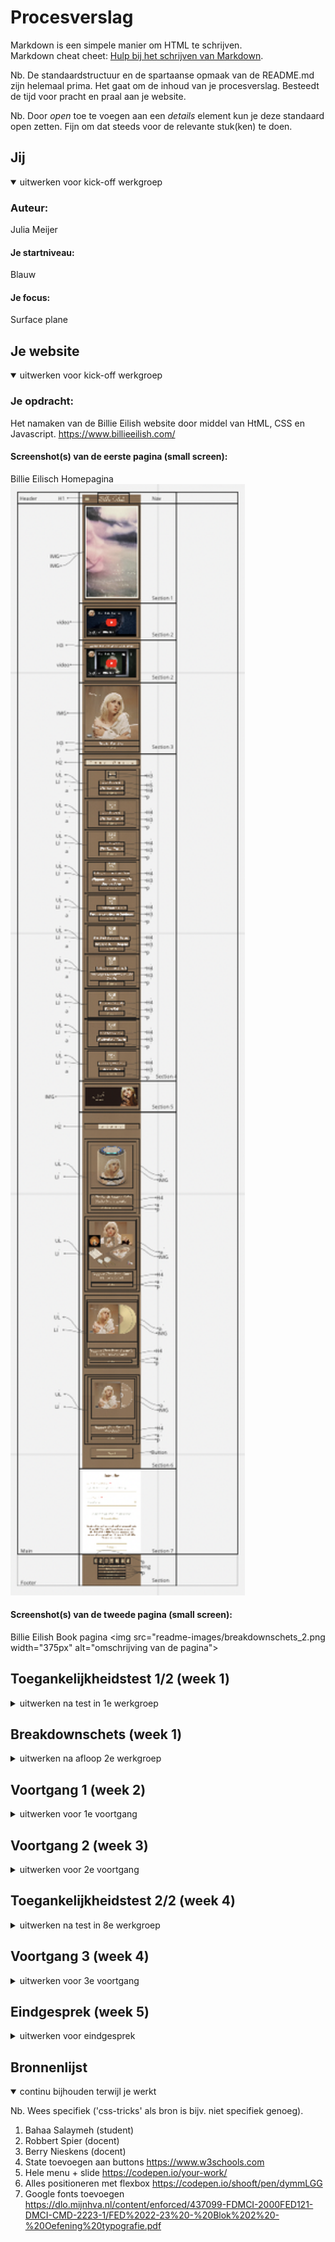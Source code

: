 # Procesverslag
Markdown is een simpele manier om HTML te schrijven.  
Markdown cheat cheet: [Hulp bij het schrijven van Markdown](https://github.com/adam-p/markdown-here/wiki/Markdown-Cheatsheet).

Nb. De standaardstructuur en de spartaanse opmaak van de README.md zijn helemaal prima. Het gaat om de inhoud van je procesverslag. Besteedt de tijd voor pracht en praal aan je website.

Nb. Door *open* toe te voegen aan een *details* element kun je deze standaard open zetten. Fijn om dat steeds voor de relevante stuk(ken) te doen.





## Jij

<details open>
  <summary>uitwerken voor kick-off werkgroep</summary>

  ### Auteur:
  Julia Meijer

  #### Je startniveau:
  Blauw

  #### Je focus:
  Surface plane
 
</details>





## Je website

<details open>
  <summary>uitwerken voor kick-off werkgroep</summary>

  ### Je opdracht:
  Het namaken van de Billie Eilish website door middel van HtML, CSS en Javascript. 
  https://www.billieeilish.com/ 

  #### Screenshot(s) van de eerste pagina (small screen): 
  Billie Eilisch Homepagina
  <img src="readme-images/breakdownschets_1.png" width="375px" alt="omschrijving van de pagina">

  #### Screenshot(s) van de tweede pagina (small screen):
  Billie Eilish Book pagina
  <img src="readme-images/breakdownschets_2.png width="375px" alt="omschrijving van de pagina">

</details>



## Toegankelijkheidstest 1/2 (week 1)

<details>
  <summary>uitwerken na test in 1e werkgroep</summary>

  ### Bevindingen
  Lijst met bevindingen die naar voren kwam:

  #### Screenreader
  Wanneer ik probeer te navigeren door de Billie Eilish website met de screenreader, begint de screenreader met lezen van het allereerste 
  element in de linker bovenhoek. Als ik op tab klik om naar het volgende element te gaan, dan werkt dit niet heel goed en gaat de 
  screenreader verder met voorlezen op volgorde. 
  
  De Billie Eilish website is dus niet heel toegankelijk, aangezien voor veel mensen de eerste linkse elementen van de pagina 
  helemaal niet relevant zijn maar ze wel moeten wachten totdat de screenreader bij het gewenste element is. 

  #### Muis en Toetsenbord 
  De muis verandert van vorm wanneer je over bijvoorbeeld een afbeelding of knop gaat. Dit geeft aan dat het een klikbaar object is. Als je met de muis over het menu gaat, dan verandert deze van kleur en laat dus zien dat de muis is geland op dat menu item, dit is heel goed voor de toegankelijkheid

  Als je probeert te tabben zonder de screenreader aan, dan gaat hij elk individueel element af (echt elke zin etc). Dus het lijkt 
  alsof de tab op een gegeven moment niks meer doet, maar dan is hij bezig met langs de zinnen te gaan. Het is dus mogelijk om zonder 
  de scrollen door de pagina te komen. Dus is goed voor de toegankelijkheid, aangezien sommige mensen misschien niet in staat zijn
  om de scrollbeweging te maken.  
  Met de spatie gaat het beweging door de pagina een stuk gemakkelijker, nu spring je door de pagina heen zonder op de elementen op de
  website te letten. 

  
  #### Motoriek (shocks, elastiekjes)
  We hebben in de eerste week niet een toegankelijkheidstest gedaan met de motoriek. 

  #### Visueel (brillen, contrast, kleurenblind, dark/light). 
  We hebben in de eerste week niet met de brillen, contrast of kleurenbindheid getest. Wel heb ik uitgetest of er een dark/light mode
  op deze site is toegepast, maar dit is niet het geval. 
  Hier zou ik eventueel mij op kunnen focussen, omdat dit veel toevoegd aan de toegankelijkheid van de site.


</details>



## Breakdownschets (week 1)

<details>
  <summary>uitwerken na afloop 2e werkgroep</summary>

  ### de hele pagina: 
  <img src="readme-images/breakdownschets_1.png" width="375px" alt="breakdown van de hele pagina">

  ### dynamisch deel (bijv menu): 
  <img src="readme-images/breakdownschet_dynamish_png" width="375px" alt="breakdown van een dynamisch deel">

</details>






## Voortgang 1 (week 2)

<details>
  <summary>uitwerken voor 1e voortgang</summary>

  ### Stand van zaken
  hier dit ging goed & dit was lastig (neem ook screenshots op van delen van je website en code)


  ### Agenda voor meeting
  samen met je groepje opstellen

  | Sashsa         | Sterre             | Julia Meijer    
  | ---            | ---                | ---         
  | dit bespreken  | en dit             | Waarom lukt het niet om mijn menu animatie te maken?   
  | en dat ook nog | dit als er tijd is | Hoe moet ik een lyrics video van Billie Eilish toevoegen? 
  | ...            | ...                |          


  ### Verslag van meeting
  hier na afloop snel de uitkomsten van de meeting vastleggen

  - Kelly Mae heeft een website doorgestuurd waardoor het wel lukt om een Billie Eilish video toe te voegen. 
    -> Youtube video's van artiestsen mogen blijkbaar niet zomaar op andere sites gebruikt worden. 

</details>





## Voortgang 2 (week 3)

<details>
  <summary>uitwerken voor 2e voortgang</summary>

  ### Stand van zaken
  Bij deze feedback les heeft iedereen zijn website op het grote scherm laten zien en gaf de docent feedback. Hierbij heb ik vooral vragen gesteld
  over dingen die nog niet helemaal lukten, zoals het menu naar links laten sliden.
  Ook hebben we hierbij vastgesteld welke dingen ik van de surfaceplane uit ga werken; 
  - Menu tab baar maken (slide van rechts naar links)
  - Dark Mode
  - Button Hover
  - Fixed Header
  - Toegankelijkheid+ ( in het menu aangeven waar de gebruiker zich bevind op de pagina )


  ### Verslag van meeting
  Ik vond het heel nuttig om met de docent naar mijn werk te kijken en hierbij feedback te krijgen. Hierdoor had ik weer op een rijtje wat er nog moet gebeuren
  en hoe ik dit uit zou gaan moeten werken. 


</details>





## Toegankelijkheidstest 2/2 (week 4)

<details>
  <summary>uitwerken na test in 8e werkgroep</summary>

  ### Bevindingen
  Lijst met je bevindingen die in de test naar voren kwamen (geef ook aan wat er verbeterd is):

  #### Screenreader
  Door met een tweede keer door de pagina te gaan met de screenreader kwam ik erachter dat het niet gemakkelijk is voor een screenreader-gebruiker 
  om een video te bekijken. De screenreader ging als eerst alle elementen om de video heen lezen zoals; de titel, ondertitel en zelf het youtube logo werd
  voorgelezen. Dit is niet heel toegankelijk, aangezien de gebruiker hoogstwaarschijnlijk niet geinteresseerd hierin is en gewoon de video wilt bekijken. 

  Dit kan opgelost worden door de gebruiker de mogelijkheid te geven om sneller door de kopjes heen te tabben en niet verplicht te worden om alle tekst aan te horen. 

  #### Muis en Toetsenbord 
  Ik heb niet meer bevindingen gedaan door een tweede keer door de pagina te gaan.


  #### Motoriek (shocks, elastiekjes)
  Tijdens de test hebben we een toegankelijkheidstest met shocks, elastikjes en ballonnen gedaan. 
  De shocks zijn voor mensen met bijvoorbeeld een ziekte zoals Parinson die hun spieren niet zo kunnen bewegen zoals zij willen. Door deze test kwamen we erachter of het mogelijk is voor iemand met zo'n soort ziekte om door de pagina te navigeren. Naar mijn ervaring ging het navigeren best goed, het gaat natuurlijk wel iets minder gemakkelijk dan voorheen maar over het algemeen lukte het. Nu denk ik wel dat ik een lage stand had aangezet en als je een echte ziekte hebt die je spieren beinvloedt, dat het misschien lastiger wordt. 


  <img src="readme-images/Elastiekjes.jpg" width="375px" alt="Foto van hoe mijn handen waren vastgemaakt tijdens de test">
  De elastiekjes zijn voor mensen met een fysieke handicap, de elastiekjes op de foto zijn voor mensen waarbij 2 vinger aan elkaar gegroeid zijn. Vanuit mijn ervaring met de test is het voor een fysiek gehandicapt persoon (tot zekere hoogte) mogelijk om deze site te gebruiken. 

  
  De ballonnen zijn voor gebruikers met een concentratie probleem. Ik kwam er tijdens de tests achter dat ik persoonlijk niet afgeleid werd door de ballonnen, en ik de site zoals gewoonlijk kon door
  navigeren. Dit komt denk ik mede doordat de site niet heel moeilijk te navigeren is, en hiervoor dus ook niet volle concentratie nodig is. 

  Mijn uiteindelijke conclusie uit deze test is; het is mogelijk voor iemand met een handicap om deze site te gebruiken, als de handicap erger wordt kan het wat lastiger worden. 


  #### Visueel (brillen, contrast, kleurenblind, dark/light). 
  <img src="readme-images/Brillen.jpg" width="375px" alt="Foto van hoe de brillen eruit zagen tijdens de test">
  Tijdens deze test was het de bedoeling om de site te gebruiken met een visuele aandoening. Ik heb alle brillen met de verschillende ziektes uitgeprobeerd. De site van Billie Eilish is wat eenkleurig, dus dit was een klein obstakel tijdens het doen van deze tests. Maar over het algmeen zou ik zeggen dat het zeker mogelijk en toegankelijk is om deze site te gebruiken voor iemnand met een visuele aandoening. 
</details>





## Voortgang 3 (week 4)

<details>
  <summary>uitwerken voor 3e voortgang</summary>

  ### Stand van zaken
  Tijdens deze voortgang hebben we de site op het grote scherm laten zien voor de docent. Hier kregen we feedback op de tot nu toe gemaakte site. 

  Mijn feedback was vooral dat ik de elementen die er nog niet waren af moest maken voor de deadline. Voor de rest lijkt de site op de originele Billie Eilish site. 
  Ook kon ik nog vragen stellen over dingen die ik lastig vond en niet helemaal lukte zoals; de tekst over de hele pagina centreren. 


  ### Verslag van meeting
  Het was erg nuttig om mijn eindproduct nog een keer voor te leggen aan de docent en hier feedback op te krijgen. Op deze manier weet je gelijk of je de goede kant op gaat en wat er nog gedaan moet worden. 


</details>





## Eindgesprek (week 5)

<details>
  <summary>uitwerken voor eindgesprek</summary>

  ### Je uitkomst - karakteristiek screenshots:
  <img src="readme-images/dummy-plaatje.jpg" width="375px" alt="uitomst opdracht 1">


  ### Dit ging goed/Heb ik geleerd: 
  Korte omschrijving met plaatjes

  <img src="readme-images/dummy-plaatje.jpg" width="375px" alt="top">


  ### Dit was lastig/Is niet gelukt:
  Korte omschrijving met plaatjes

  <img src="readme-images/dummy-plaatje.jpg" width="375px" alt="bummer">
</details>





## Bronnenlijst

<details open>
  <summary>continu bijhouden terwijl je werkt</summary>

  Nb. Wees specifiek ('css-tricks' als bron is bijv. niet specifiek genoeg).

  1. Bahaa Salaymeh (student)
  2. Robbert Spier (docent)
  3. Berry Nieskens (docent)
  4. State toevoegen aan buttons https://www.w3schools.com 
  5. Hele menu + slide https://codepen.io/your-work/ 
  6. Alles positioneren met flexbox https://codepen.io/shooft/pen/dymmLGG 
  7. Google fonts toevoegen https://dlo.mijnhva.nl/content/enforced/437099-FDMCI-2000FED121-DMCI-CMD-2223-1/FED%2022-23%20-%20Blok%202%20-%20Oefening%20typografie.pdf 

</details>